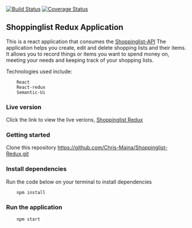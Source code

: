 [![Build Status](https://travis-ci.org/Chris-Maina/Shoppinglist-Redux.svg?branch=develop)](https://travis-ci.org/Chris-Maina/Shoppinglist-Redux)
[![Coverage Status](https://coveralls.io/repos/github/Chris-Maina/Shoppinglist-Redux/badge.svg?branch=develop)](https://coveralls.io/github/Chris-Maina/Shoppinglist-Redux?branch=develop)

## Shoppinglist Redux Application

This is a react application that consumes the [Shoppinglist-API](https://github.com/Chris-Maina/Shoppinglist-api)
The application helps you create, edit and delete shopping lists  and their items. It allows you to record things or items you want to spend money on, meeting your needs and keeping track of your shopping lists.

Technologies used include:

        React 
        React-redux
        Semantic-Ui

### Live version
Click the link to view the live verions, [Shoppinglist Redux](https://chris-shoppinglist-redux.herokuapp.com/)

### Getting started
Clone this repository
        https://github.com/Chris-Maina/Shoppinglist-Redux.git

### Install dependencies
Run the code below on your terminal to install dependencies

        npm install

### Run the application

        npm start